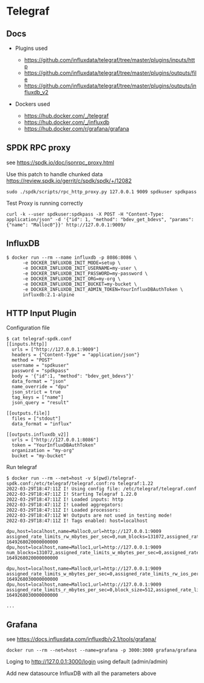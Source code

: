 # Telegraf

## Docs

* Plugins used
    * https://github.com/influxdata/telegraf/tree/master/plugins/inputs/http
    * https://github.com/influxdata/telegraf/tree/master/plugins/outputs/file
    * https://github.com/influxdata/telegraf/tree/master/plugins/outputs/influxdb_v2

* Dockers used
    * https://hub.docker.com/_/telegraf
    * https://hub.docker.com/_/influxdb
    * https://hub.docker.com/r/grafana/grafana

## SPDK RPC proxy

see https://spdk.io/doc/jsonrpc_proxy.html

Use this patch to handle chunked data https://review.spdk.io/gerrit/c/spdk/spdk/+/12082

```
sudo ./spdk/scripts/rpc_http_proxy.py 127.0.0.1 9009 spdkuser spdkpass
```

Test Proxy is running correctly
```
curl -k --user spdkuser:spdkpass -X POST -H "Content-Type: application/json" -d '{"id": 1, "method": "bdev_get_bdevs", "params": {"name": "Malloc0"}}' http://127.0.0.1:9009/
```

## InfluxDB

```
$ docker run --rm --name influxdb -p 8086:8086 \
      -e DOCKER_INFLUXDB_INIT_MODE=setup \
      -e DOCKER_INFLUXDB_INIT_USERNAME=my-user \
      -e DOCKER_INFLUXDB_INIT_PASSWORD=my-password \
      -e DOCKER_INFLUXDB_INIT_ORG=my-org \
      -e DOCKER_INFLUXDB_INIT_BUCKET=my-bucket \
      -e DOCKER_INFLUXDB_INIT_ADMIN_TOKEN=YourInfluxDBAuthToken \
      influxdb:2.1-alpine
```

## HTTP Input Plugin

Configuration file

```
$ cat telegraf-spdk.conf
[[inputs.http]]
  urls = ["http://127.0.0.1:9009"]
  headers = {"Content-Type" = "application/json"}
  method = "POST"
  username = "spdkuser"
  password = "spdkpass"
  body = '{"id":1, "method": "bdev_get_bdevs"}'
  data_format = "json"
  name_override = "dpu"
  json_strict = true
  tag_keys = ["name"]
  json_query = "result"

[[outputs.file]]
  files = ["stdout"]
  data_format = "influx"

[[outputs.influxdb_v2]]
  urls = ["http://127.0.0.1:8086"]
  token = "YourInfluxDBAuthToken"
  organization = "my-org"
  bucket = "my-bucket"
```

Run telegraf

```
$ docker run --rm --net=host -v $(pwd)/telegraf-spdk.conf:/etc/telegraf/telegraf.conf:ro telegraf:1.22
2022-03-29T18:47:11Z I! Using config file: /etc/telegraf/telegraf.conf
2022-03-29T18:47:11Z I! Starting Telegraf 1.22.0
2022-03-29T18:47:11Z I! Loaded inputs: http
2022-03-29T18:47:11Z I! Loaded aggregators:
2022-03-29T18:47:11Z I! Loaded processors:
2022-03-29T18:47:11Z W! Outputs are not used in testing mode!
2022-03-29T18:47:11Z I! Tags enabled: host=localhost

dpu,host=localhost,name=Malloc0,url=http://127.0.0.1:9009 assigned_rate_limits_rw_mbytes_per_sec=0,num_blocks=131072,assigned_rate_limits_w_mbytes_per_sec=0,block_size=512,assigned_rate_limits_rw_ios_per_sec=0,assigned_rate_limits_r_mbytes_per_sec=0 1649268020000000000
dpu,host=localhost,name=Malloc1,url=http://127.0.0.1:9009 num_blocks=131072,assigned_rate_limits_w_mbytes_per_sec=0,assigned_rate_limits_rw_ios_per_sec=0,assigned_rate_limits_r_mbytes_per_sec=0,assigned_rate_limits_rw_mbytes_per_sec=0,block_size=512 1649268020000000000

dpu,host=localhost,name=Malloc0,url=http://127.0.0.1:9009 assigned_rate_limits_w_mbytes_per_sec=0,assigned_rate_limits_rw_ios_per_sec=0,assigned_rate_limits_r_mbytes_per_sec=0,block_size=512,num_blocks=131072,assigned_rate_limits_rw_mbytes_per_sec=0 1649268030000000000
dpu,host=localhost,name=Malloc1,url=http://127.0.0.1:9009 assigned_rate_limits_r_mbytes_per_sec=0,block_size=512,assigned_rate_limits_rw_ios_per_sec=0,assigned_rate_limits_rw_mbytes_per_sec=0,assigned_rate_limits_w_mbytes_per_sec=0,num_blocks=131072 1649268030000000000

...
```

## Grafana

see https://docs.influxdata.com/influxdb/v2.1/tools/grafana/

```
docker run --rm --net=host --name=grafana -p 3000:3000 grafana/grafana
```

Loging to http://127.0.0.1:3000/login using default (admin/admin)

Add new datasource InfluxDB with all the parameters above
